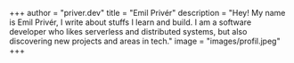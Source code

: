 +++ 
author = "priver.dev"
title = "Emil Privér"
description = "Hey! My name is Emil Privér, I write about stuffs I learn and build. I am a software developer who likes serverless and distributed systems, but also discovering new projects and areas in tech."
image = "images/profil.jpeg"
+++
